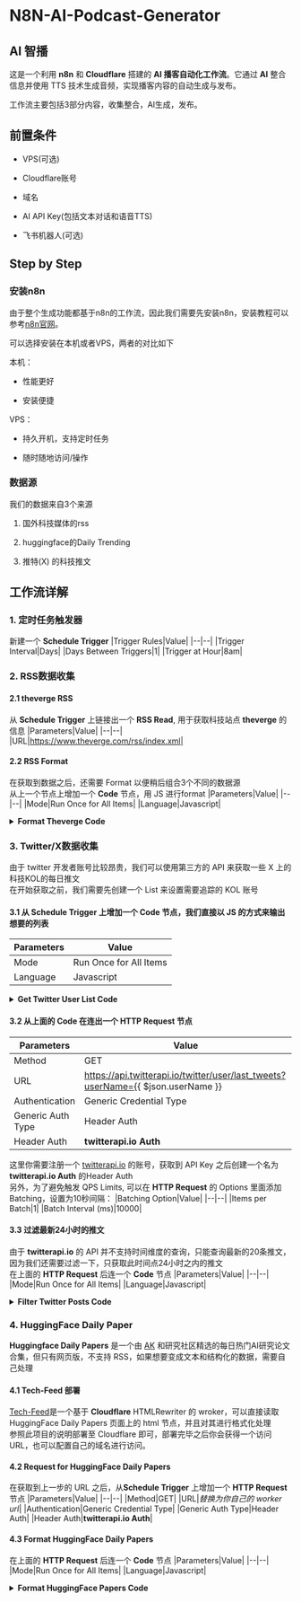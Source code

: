 # N8N-AI-Podcast-Generator

## AI 智播

这是一个利用 **n8n** 和 **Cloudflare** 搭建的 **AI 播客自动化工作流**。它通过 **AI** 整合信息并使用 TTS 技术生成音频，实现播客内容的自动生成与发布。

工作流主要包括3部分内容，收集整合，AI生成，发布。

## 前置条件

- VPS(可选)

- Cloudflare账号 

- 域名

- AI API Key(包括文本对话和语音TTS)

- 飞书机器人(可选)

## Step by Step

### 安装n8n

由于整个生成功能都基于n8n的工作流，因此我们需要先安装n8n，安装教程可以参考[n8n官网](https://docs.n8n.io/hosting/installation/npm/)。

可以选择安装在本机或者VPS，两者的对比如下

本机：

- 性能更好

- 安装便捷

VPS：

- 持久开机，支持定时任务

- 随时随地访问/操作

### 数据源

我们的数据来自3个来源

1. 国外科技媒体的rss

2. huggingface的Daily Trending

3. 推特(X) 的科技推文

## 工作流详解

### 1. 定时任务触发器
新建一个 **Schedule Trigger**
|Trigger Rules|Value|
|--|--|
|Trigger Interval|Days|
|Days Between Triggers|1|
|Trigger at Hour|8am|

### 2. RSS数据收集
#### 2.1 **theverge RSS** 
从 **Schedule Trigger** 上链接出一个 **RSS Read**, 用于获取科技站点 **theverge** 的信息
|Parameters|Value|
|--|--|
|URL|https://www.theverge.com/rss/index.xml|

#### 2.2 **RSS Format**
在获取到数据之后，还需要 Format 以便稍后组合3个不同的数据源<br />
从上一个节点上增加一个 **Code** 节点，用 JS 进行format
|Parameters|Value|
|--|--|
|Mode|Run Once for All Items|
|Language|Javascript|
<details>
<summary><b>Format Theverge Code</b></summary>

```javascript
let filterItems = [], now = Date.now()
for (const item of $input.all()) {
  const { pubDate, contentSnippet, link, author } = item.json
  if(pubDate){
    const pubTime = new Date(pubDate).getTime() || 0
    if(pubTime+86400000 > now){
      filterItems.push({
        author,
        fullText: contentSnippet,
        createdAt: pubDate,
        url: link,
        media: []
      })
    }
    
  }
}
return filterItems;
```
</details>

### 3. Twitter/X数据收集
由于 twitter 开发者账号比较昂贵，我们可以使用第三方的 API 来获取一些 X 上的科技KOL的每日推文<br />
在开始获取之前，我们需要先创建一个 List 来设置需要追踪的 KOL 账号<br />
#### 3.1 从 **Schedule Trigger** 上增加一个 **Code** 节点，我们直接以 JS 的方式来输出想要的列表
|Parameters|Value|
|--|--|
|Mode|Run Once for All Items|
|Language|Javascript|
<details>
<summary><b>Get Twitter User List Code</b></summary>

```javascript
let twitterUserList = [
  {userName: "msjiaozhu"},
  {userName: "aigclink"},
  {userName: "alibaba_qwen"},
  {userName: "imxiaohu"},
  {userName: "karminski3"},
  {userName: "googlelabs"},
  {userName: "geekbb"},
  {userName: "realmrfakename"},
  {userName: "op7418"},
  {userName: "dotey"},
]

return twitterUserList
```
</details>

#### 3.2 从上面的 **Code** 在连出一个 **HTTP Request** 节点
|Parameters|Value|
|--|--|
|Method|GET|
|URL|https://api.twitterapi.io/twitter/user/last_tweets?userName={{ $json.userName }}|
|Authentication|Generic Credential Type|
|Generic Auth Type|Header Auth|
|Header Auth|**twitterapi.io Auth**|

这里你需要注册一个 [twitterapi.io](https://twitterapi.io/) 的账号，获取到 API Key 之后创建一个名为 **twitterapi.io Auth** 的Header Auth<br />
另外，为了避免触发 QPS Limits, 可以在 **HTTP Request** 的 Options 里面添加 Batching，设置为10秒间隔：
|Batching Option|Value|
|--|--|
|Items per Batch|1|
|Batch Interval (ms)|10000|

#### 3.3 过滤最新24小时的推文
由于 **twitterapi.io** 的 API 并不支持时间维度的查询，只能查询最新的20条推文，因为我们还需要过滤一下，只获取此时间点24小时之内的推文<br />
在上面的 **HTTP Request** 后连一个 **Code** 节点
|Parameters|Value|
|--|--|
|Mode|Run Once for All Items|
|Language|Javascript|
<details>
<summary><b>Filter Twitter Posts Code</b></summary>

```javascript
function getData(){
  let now = Date.now();
  let oneDay = 86400000;
  let allRequests = $input.all()
  // @ts-ignore
  let filterTweets = [];
  if(allRequests?.length > 0){

    allRequests.forEach(request=>{
      let tweets = request?.json?.data?.tweets;
      if(tweets?.length > 0){
        for (const item of tweets) {
          // @ts-ignore
          const { createdAt, url, text, quoted_tweet, extendedEntities, author } = item || {}
          // @ts-ignore
          let media = []
          if(extendedEntities?.media?.length > 0){
            extendedEntities.media.forEach(mediaItem=>{
              media.push({
                mediaUrl: mediaItem?.media_url_https || null
              })
            })
          }
          const authorName = author?.name || author?.userName || ''
          let createdAtTime = new Date(createdAt).getTime() || 0
          if(createdAtTime + oneDay > now){
            filterTweets.push({
              author: authorName,
              createdAt: createdAt,
              url: url,
              fullText: text + (quoted_tweet?.text ? "\nquoted_tweet:\n" + quoted_tweet.text : ""),
              media: media,
            })
          }
        }
      }
    })
  }
  return filterTweets
}

return getData()
```
</details>

### 4. HuggingFace Daily Paper
**Huggingface Daily Papers** 是一个由 [AK](https://x.com/_akhaliq) 和研究社区精选的每日热门AI研究论文合集，但只有网页版，不支持 RSS，如果想要变成文本和结构化的数据，需要自己处理<br />
#### 4.1 Tech-Feed 部署
[Tech-Feed](/projects/tech-feed/)是一个基于 **Cloudflare** HTMLRewriter 的 wroker，可以直接读取 HuggingFace Daily Papers 页面上的 html 节点，并且对其进行格式化处理<br />
参照此项目的说明部署至 Cloudflare 即可，部署完毕之后你会获得一个访问 URL，也可以配置自己的域名进行访问。

#### 4.2 Request for HuggingFace Daily Papers
在获取到上一步的 URL 之后，从**Schedule Trigger** 上增加一个 **HTTP Request** 节点
|Parameters|Value|
|--|--|
|Method|GET|
|URL|*替换为你自己的 worker url*|
|Authentication|Generic Credential Type|
|Generic Auth Type|Header Auth|
|Header Auth|**twitterapi.io Auth**|

#### 4.3 Format HuggingFace Daily Papers
在上面的 **HTTP Request** 后连一个 **Code** 节点
|Parameters|Value|
|--|--|
|Mode|Run Once for All Items|
|Language|Javascript|
<details>
<summary><b>Format HuggingFace Papers Code</b></summary>

```javascript
function formatHuggingfacePapers () {
  let theItems = []
  try{
    // @ts-ignore
    let items = $input.all()

    for(let i=0, l= items.length;i<l;i++ ){
      if(i<5){
        let item = items[i]
        theItems.push({
          // @ts-ignore
          author: item.json.author,
          url: item.json.url,
          fullText: item.json.abstract,
          createdAt: item.json.date_published,
          media: []
        })
      }
    }
    return theItems
  }catch{
    return []
  }
}

return formatHuggingfacePapers()
```







---



### 1. 定时任务触发器 (Cron)

**用途**: 设置播客生成的时间间隔，比如每天或每周自动执行

**配置说明**:

- **Cron Expression**: `0 9 * * 1-5` (工作日每天早上9点)
- **Timezone**: 根据你的时区设置，如 `Asia/Shanghai`

**输出数据**: 触发信号，用于启动后续工作流

```
{
  "executionId": "xxx",
  "timestamp": "2024-01-15T09:00:00.000Z"
}
```

**注意事项**:

- 建议设置在非高峰时段运行
- 考虑API调用频率限制

---

### 2. RSS数据收集

**用途**: 从国外科技媒体RSS源获取最新资讯

**配置说明**:

- **URL**: RSS源地址
- **Request Method**: GET
- **Headers**: 设置User-Agent避免被屏蔽

**输入数据**: 来自定时触发器的信号

**输出数据**: RSS文章列表

```json
{
  "items": [
    {
      "title": "文章标题",
      "link": "文章链接", 
      "description": "文章摘要",
      "pubDate": "发布时间",
      "content": "文章内容"
    }
  ]
}
```

---

### 3. Hugging Face Trending数据

**用途**: 获取Hugging Face每日热门模型/数据集

**配置说明**:

- **URL**: `https://huggingface.co/api/models?sort=trending`
- **Request Method**: GET
- **Authentication**: 可选，使用HF Token获得更高限制

**输出数据**: 热门AI模型信息

```json
{
  "models": [
    {
      "modelId": "模型名称",
      "downloads": 下载次数,
      "tags": ["标签1", "标签2"],
      "createdAt": "创建时间"
    }
  ]
}
```

---

### 4. Twitter/X数据收集

**用途**: 获取科技相关的热门推文

**配置说明**:

- **API**: Twitter API v2
- **Endpoint**: `/2/tweets/search/recent`
- **Query**: `#AI OR #MachineLearning OR #Tech lang:en`
- **Authentication**: Bearer Token

**输出数据**: 推文列表

```json
{
  "data": [
    {
      "id": "推文ID",
      "text": "推文内容",
      "author_id": "作者ID",
      "created_at": "发布时间"
    }
  ]
}
```

---

### 5. 数据整合节点

**用途**: 将多个数据源的信息合并整理

**配置说明**:

- **Operation**: Merge/Combine
- **Keys**: 根据时间、相关性等字段合并

**输入数据**: 来自RSS、HF、Twitter的数据

**输出数据**: 整合后的信息列表

```json
{
  "combinedData": [
    {
      "source": "rss|huggingface|twitter",
      "title": "标题",
      "content": "内容",
      "timestamp": "时间戳",
      "relevance_score": "相关性评分"
    }
  ]
}
```

---

### 6. AI内容生成

**用途**: 使用AI将收集的信息生成为播客脚本

**配置说明**:

- **AI Service**: OpenAI GPT-4 / Claude / 其他
- **Prompt**: 播客脚本生成提示词
- **Model**: 选择合适的模型
- **Temperature**: 0.7 (平衡创造性和一致性)

**输入数据**: 整合后的数据

**输出数据**: 播客脚本

```json
{
  "script": {
    "title": "播客标题",
    "intro": "开场白",
    "main_content": "主要内容",
    "outro": "结尾",
    "estimated_duration": "预计时长"
  }
}
```

---

### 7. TTS音频生成

**用途**: 将播客脚本转换为音频文件

**配置说明**:

- **TTS Service**: ElevenLabs / Azure Speech / 其他
- **Voice**: 选择合适的语音
- **Speed**: 1.0 (正常语速)
- **Format**: MP3

**输入数据**: 播客脚本

**输出数据**: 音频文件URL或base64

```json
{
  "audio": {
    "file_url": "音频文件地址",
    "duration": "音频时长",
    "format": "mp3",
    "size": "文件大小"
  }
}
```

---

### 8. 内容发布

**用途**: 将生成的播客发布到各个平台

**配置说明**:

- **Platforms**: 播客平台API
- **Metadata**: 标题、描述、标签等
- **Audio Upload**: 音频文件上传

**输入数据**: 脚本和音频

**输出数据**: 发布结果

```json
{
  "publish_results": [
    {
      "platform": "平台名称",
      "status": "success|failed",
      "url": "播客链接",
      "error": "错误信息(如有)"
    }
  ]
}
```

---

### 9. 通知推送 (可选)

**用途**: 通过飞书机器人通知播客生成完成

**配置说明**:

- **Webhook URL**: 飞书机器人webhook地址
- **Message Format**: 格式化通知消息

**输入数据**: 发布结果

**输出数据**: 通知发送状态